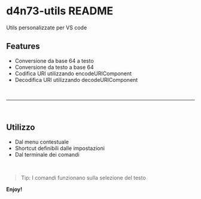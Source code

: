 # d4n73-utils README

Utils personalizzate per VS code

## Features

- Conversione da base 64 a testo
- Conversione da testo a base 64
- Codifica URl utilizzando encodeURIComponent
- Decodifica URl utilizzando decodeURIComponent

<br>

---
<br>

## Utilizzo
- Dal menu contestuale
- Shortcut definibili dalle impostazioni
- Dal terminale dei comandi

<br>

> Tip: I comandi funzionano sulla selezione del testo


**Enjoy!**
